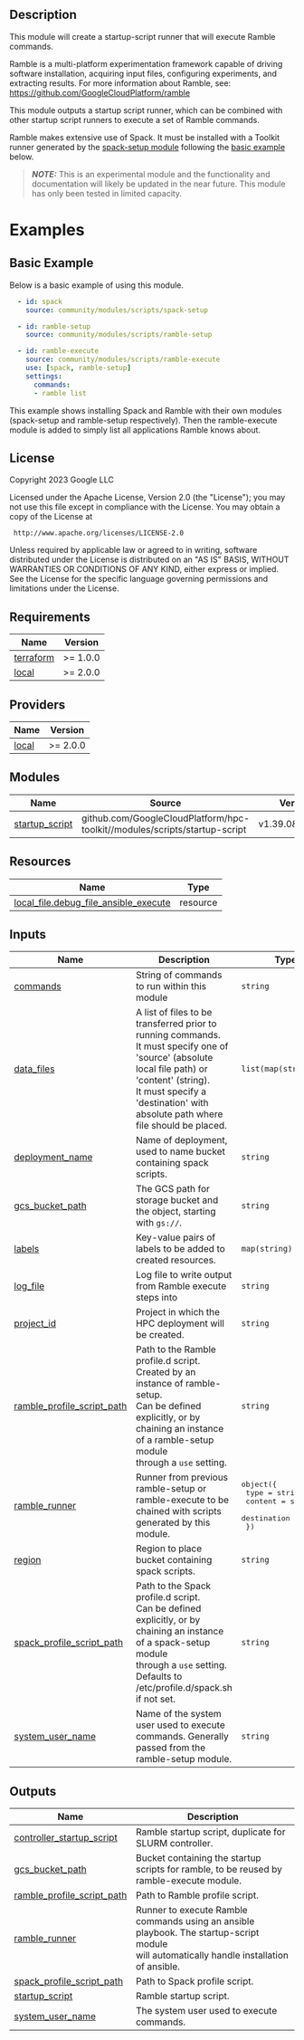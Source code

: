 ## Description

This module will create a startup-script runner that will execute Ramble commands.

Ramble is a multi-platform experimentation framework capable of driving
software installation, acquiring input files, configuring experiments, and
extracting results. For more information about Ramble, see:
https://github.com/GoogleCloudPlatform/ramble

This module outputs a startup script runner, which can be combined with other
startup script runners to execute a set of Ramble commands.

Ramble makes extensive use of Spack. It must be installed with a Toolkit runner
generated by the [spack-setup module](../spack-setup/README.md) following the
[basic example](#basic-example) below.

> **_NOTE:_** This is an experimental module and the functionality and
> documentation will likely be updated in the near future. This module has only
> been tested in limited capacity.

# Examples

## Basic Example

Below is a basic example of using this module.

```yaml
  - id: spack
    source: community/modules/scripts/spack-setup

  - id: ramble-setup
    source: community/modules/scripts/ramble-setup

  - id: ramble-execute
    source: community/modules/scripts/ramble-execute
    use: [spack, ramble-setup]
    settings:
      commands:
      - ramble list
```

This example shows installing Spack and Ramble with their own modules
(spack-setup and ramble-setup respectively). Then the ramble-execute module
is added to simply list all applications Ramble knows about.

## License

<!-- BEGINNING OF PRE-COMMIT-TERRAFORM DOCS HOOK -->
Copyright 2023 Google LLC

Licensed under the Apache License, Version 2.0 (the "License");
you may not use this file except in compliance with the License.
You may obtain a copy of the License at

     http://www.apache.org/licenses/LICENSE-2.0

Unless required by applicable law or agreed to in writing, software
distributed under the License is distributed on an "AS IS" BASIS,
WITHOUT WARRANTIES OR CONDITIONS OF ANY KIND, either express or implied.
See the License for the specific language governing permissions and
limitations under the License.

## Requirements

| Name | Version |
|------|---------|
| <a name="requirement_terraform"></a> [terraform](#requirement\_terraform) | >= 1.0.0 |
| <a name="requirement_local"></a> [local](#requirement\_local) | >= 2.0.0 |

## Providers

| Name | Version |
|------|---------|
| <a name="provider_local"></a> [local](#provider\_local) | >= 2.0.0 |

## Modules

| Name | Source | Version |
|------|--------|---------|
| <a name="module_startup_script"></a> [startup\_script](#module\_startup\_script) | github.com/GoogleCloudPlatform/hpc-toolkit//modules/scripts/startup-script | v1.39.0&depth=1 |

## Resources

| Name | Type |
|------|------|
| [local_file.debug_file_ansible_execute](https://registry.terraform.io/providers/hashicorp/local/latest/docs/resources/file) | resource |

## Inputs

| Name | Description | Type | Default | Required |
|------|-------------|------|---------|:--------:|
| <a name="input_commands"></a> [commands](#input\_commands) | String of commands to run within this module | `string` | `null` | no |
| <a name="input_data_files"></a> [data\_files](#input\_data\_files) | A list of files to be transferred prior to running commands. <br/>It must specify one of 'source' (absolute local file path) or 'content' (string).<br/>It must specify a 'destination' with absolute path where file should be placed. | `list(map(string))` | `[]` | no |
| <a name="input_deployment_name"></a> [deployment\_name](#input\_deployment\_name) | Name of deployment, used to name bucket containing spack scripts. | `string` | n/a | yes |
| <a name="input_gcs_bucket_path"></a> [gcs\_bucket\_path](#input\_gcs\_bucket\_path) | The GCS path for storage bucket and the object, starting with `gs://`. | `string` | n/a | yes |
| <a name="input_labels"></a> [labels](#input\_labels) | Key-value pairs of labels to be added to created resources. | `map(string)` | n/a | yes |
| <a name="input_log_file"></a> [log\_file](#input\_log\_file) | Log file to write output from Ramble execute steps into | `string` | `"/var/log/ramble-execute.log"` | no |
| <a name="input_project_id"></a> [project\_id](#input\_project\_id) | Project in which the HPC deployment will be created. | `string` | n/a | yes |
| <a name="input_ramble_profile_script_path"></a> [ramble\_profile\_script\_path](#input\_ramble\_profile\_script\_path) | Path to the Ramble profile.d script. Created by an instance of ramble-setup.<br/>Can be defined explicitly, or by chaining an instance of a ramble-setup module<br/>through a `use` setting. | `string` | n/a | yes |
| <a name="input_ramble_runner"></a> [ramble\_runner](#input\_ramble\_runner) | Runner from previous ramble-setup or ramble-execute to be chained with scripts generated by this module. | <pre>object({<br/>    type        = string<br/>    content     = string<br/>    destination = string<br/>  })</pre> | n/a | yes |
| <a name="input_region"></a> [region](#input\_region) | Region to place bucket containing spack scripts. | `string` | n/a | yes |
| <a name="input_spack_profile_script_path"></a> [spack\_profile\_script\_path](#input\_spack\_profile\_script\_path) | Path to the Spack profile.d script.<br/>Can be defined explicitly, or by chaining an instance of a spack-setup module<br/>through a `use` setting.<br/>Defaults to /etc/profile.d/spack.sh if not set. | `string` | `"/etc/profile.d/spack.sh"` | no |
| <a name="input_system_user_name"></a> [system\_user\_name](#input\_system\_user\_name) | Name of the system user used to execute commands. Generally passed from the ramble-setup module. | `string` | n/a | yes |

## Outputs

| Name | Description |
|------|-------------|
| <a name="output_controller_startup_script"></a> [controller\_startup\_script](#output\_controller\_startup\_script) | Ramble startup script, duplicate for SLURM controller. |
| <a name="output_gcs_bucket_path"></a> [gcs\_bucket\_path](#output\_gcs\_bucket\_path) | Bucket containing the startup scripts for ramble, to be reused by ramble-execute module. |
| <a name="output_ramble_profile_script_path"></a> [ramble\_profile\_script\_path](#output\_ramble\_profile\_script\_path) | Path to Ramble profile script. |
| <a name="output_ramble_runner"></a> [ramble\_runner](#output\_ramble\_runner) | Runner to execute Ramble commands using an ansible playbook. The startup-script module<br/>will automatically handle installation of ansible. |
| <a name="output_spack_profile_script_path"></a> [spack\_profile\_script\_path](#output\_spack\_profile\_script\_path) | Path to Spack profile script. |
| <a name="output_startup_script"></a> [startup\_script](#output\_startup\_script) | Ramble startup script. |
| <a name="output_system_user_name"></a> [system\_user\_name](#output\_system\_user\_name) | The system user used to execute commands. |
<!-- END OF PRE-COMMIT-TERRAFORM DOCS HOOK -->

